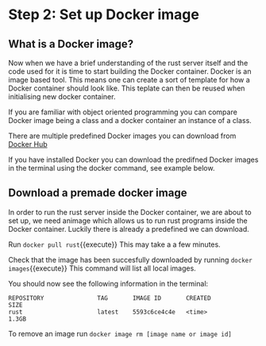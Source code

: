 # Step 2: Set up Docker image

## What is a Docker image?
Now when we have a brief understanding of the rust server itself and the code used for it is time to start building the Docker container. Docker is an image based tool. This means one can create a sort of template for how a Docker container should look like. This teplate can then be reused when initialising new docker container. 

If you are familiar with object oriented programming you can compare Docker image being a class and a docker container an instance of a class.

There are multiple predefined Docker images you can download from [Docker Hub](https://hub.docker.com/)

If you have installed Docker you can download the predifned Docker images in the terminal using the docker command, see example below.

## Download a premade docker image

In order to run the rust server inside the Docker container, we are about to set up, we need animage which allows us to run rust programs inside the Docker container. Luckily there is already a predefined we can download.

Run `docker pull rust`{{execute}}
This may take a a few minutes.

Check that the image has been succesfully downloaded by running 
`docker images`{{execute}}
This command will list all local images.

You should now see the following information in the terminal:

```console
REPOSITORY               TAG       IMAGE ID       CREATED             SIZE
rust                     latest    5593c6ce4c4e   <time>             1.3GB

```

To remove an image run `docker image rm [image name or image id]`
